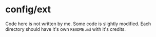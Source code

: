 # config/ext

Code here is not written by me. Some code is slightly modified. Each directory should have it's own `README.md` with it's credits.